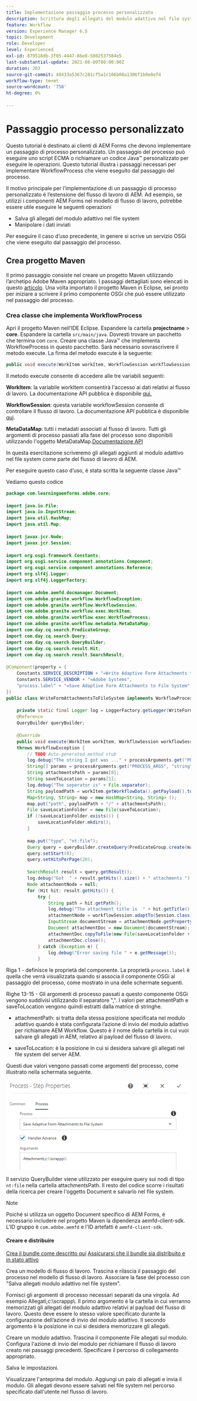 ```yaml
---
title: Implementazione passaggio processo personalizzato
description: Scrittura degli allegati del modulo adattivo nel file system mediante un passaggio di processo personalizzato
feature: Workflow
version: Experience Manager 6.5
topic: Development
role: Developer
level: Experienced
exl-id: 879518db-3f05-4447-86e8-5802537584e5
last-substantial-update: 2021-06-09T00:00:00Z
duration: 203
source-git-commit: 48433a5367c281cf5a1c106b08a1306f1b0e8ef4
workflow-type: tm+mt
source-wordcount: '758'
ht-degree: 0%

---
```


# Passaggio processo personalizzato

Questo tutorial è destinato ai clienti di AEM Forms che devono implementare un passaggio di processo personalizzato. Un passaggio del processo può eseguire uno script ECMA o richiamare un codice Java™ personalizzato per eseguire le operazioni. Questo tutorial illustra i passaggi necessari per implementare WorkflowProcess che viene eseguito dal passaggio del processo.

Il motivo principale per l’implementazione di un passaggio di processo personalizzato è l’estensione del flusso di lavoro di AEM. Ad esempio, se utilizzi i componenti AEM Forms nel modello di flusso di lavoro, potrebbe essere utile eseguire le seguenti operazioni

* Salva gli allegati del modulo adattivo nel file system
* Manipolare i dati inviati

Per eseguire il caso d’uso precedente, in genere si scrive un servizio OSGi che viene eseguito dal passaggio del processo.

## Crea progetto Maven

Il primo passaggio consiste nel creare un progetto Maven utilizzando l’archetipo Adobe Maven appropriato. I passaggi dettagliati sono elencati in questo [articolo](https://experienceleague.adobe.com/docs/experience-manager-learn/forms/creating-your-first-osgi-bundle/create-your-first-osgi-bundle.html). Una volta importato il progetto Maven in Eclipse, sei pronto per iniziare a scrivere il primo componente OSGi che può essere utilizzato nel passaggio del processo.


### Crea classe che implementa WorkflowProcess

Apri il progetto Maven nell’IDE Eclipse. Espandere la cartella **projectname** > **core**. Espandere la cartella `src/main/java`. Dovresti trovare un pacchetto che termina con `core`. Creare una classe Java™ che implementa WorkflowProcess in questo pacchetto. Sarà necessario sovrascrivere il metodo execute. La firma del metodo execute è la seguente:

```java
public void execute(WorkItem workItem, WorkflowSession workflowSession, MetaDataMap processArguments) throws WorkflowException 
```

Il metodo execute consente di accedere alle tre variabili seguenti:

**WorkItem**: la variabile workItem consentirà l&#39;accesso ai dati relativi al flusso di lavoro. La documentazione API pubblica è disponibile [qui.](https://helpx.adobe.com/experience-manager/6-3/sites/developing/using/reference-materials/diff-previous/changes/com.adobe.granite.workflow.WorkflowSession.html)

**WorkflowSession**: questa variabile workflowSession consente di controllare il flusso di lavoro. La documentazione API pubblica è disponibile [qui](https://helpx.adobe.com/experience-manager/6-3/sites/developing/using/reference-materials/diff-previous/changes/com.adobe.granite.workflow.WorkflowSession.html).

**MetaDataMap**: tutti i metadati associati al flusso di lavoro. Tutti gli argomenti di processo passati alla fase del processo sono disponibili utilizzando l&#39;oggetto MetaDataMap.[Documentazione API](https://helpx.adobe.com/experience-manager/6-5/sites/developing/using/reference-materials/javadoc/com/adobe/granite/workflow/metadata/MetaDataMap.html)

In questa esercitazione scriveremo gli allegati aggiunti al modulo adattivo nel file system come parte del flusso di lavoro di AEM.

Per eseguire questo caso d’uso, è stata scritta la seguente classe Java™

Vediamo questo codice

```java
package com.learningaemforms.adobe.core;

import java.io.File;
import java.io.InputStream;
import java.util.HashMap;
import java.util.Map;

import javax.jcr.Node;
import javax.jcr.Session;

import org.osgi.framework.Constants;
import org.osgi.service.component.annotations.Component;
import org.osgi.service.component.annotations.Reference;
import org.slf4j.Logger;
import org.slf4j.LoggerFactory;

import com.adobe.aemfd.docmanager.Document;
import com.adobe.granite.workflow.WorkflowException;
import com.adobe.granite.workflow.WorkflowSession;
import com.adobe.granite.workflow.exec.WorkItem;
import com.adobe.granite.workflow.exec.WorkflowProcess;
import com.adobe.granite.workflow.metadata.MetaDataMap;
import com.day.cq.search.PredicateGroup;
import com.day.cq.search.Query;
import com.day.cq.search.QueryBuilder;
import com.day.cq.search.result.Hit;
import com.day.cq.search.result.SearchResult;

@Component(property = {
    Constants.SERVICE_DESCRIPTION + "=Write Adaptive Form Attachments to File System",
    Constants.SERVICE_VENDOR + "=Adobe Systems",
    "process.label" + "=Save Adaptive Form Attachments to File System"
})
public class WriteFormAttachmentsToFileSystem implements WorkflowProcess {

    private static final Logger log = LoggerFactory.getLogger(WriteFormAttachmentsToFileSystem.class);
    @Reference
    QueryBuilder queryBuilder;

    @Override
    public void execute(WorkItem workItem, WorkflowSession workflowSession, MetaDataMap processArguments)
    throws WorkflowException {
        // TODO Auto-generated method stub
        log.debug("The string I got was ..." + processArguments.get("PROCESS_ARGS", "string").toString());
        String[] params = processArguments.get("PROCESS_ARGS", "string").toString().split(",");
        String attachmentsPath = params[0];
        String saveToLocation = params[1];
        log.debug("The seperator is" + File.separator);
        String payloadPath = workItem.getWorkflowData().getPayload().toString();
        Map<String, String> map = new HashMap<String, String> ();
        map.put("path", payloadPath + "/" + attachmentsPath);
        File saveLocationFolder = new File(saveToLocation);
        if (!saveLocationFolder.exists()) {
            saveLocationFolder.mkdirs();
        }

        map.put("type", "nt:file");
        Query query = queryBuilder.createQuery(PredicateGroup.create(map), workflowSession.adaptTo(Session.class));
        query.setStart(0);
        query.setHitsPerPage(20);

        SearchResult result = query.getResult();
        log.debug("Got  " + result.getHits().size() + " attachments ");
        Node attachmentNode = null;
        for (Hit hit: result.getHits()) {
            try {
                String path = hit.getPath();
                log.debug("The attachment title is  " + hit.getTitle() + " and the attachment path is  " + path);
                attachmentNode = workflowSession.adaptTo(Session.class).getNode(path + "/jcr:content");
                InputStream documentStream = attachmentNode.getProperty("jcr:data").getBinary().getStream();
                Document attachmentDoc = new Document(documentStream);
                attachmentDoc.copyToFile(new File(saveLocationFolder + File.separator + hit.getTitle()));
                attachmentDoc.close();
            } catch (Exception e) {
                log.debug("Error saving file " + e.getMessage());
            }
```

Riga 1 - definisce le proprietà del componente. La proprietà `process.label` è quella che verrà visualizzata quando si associa il componente OSGi al passaggio del processo, come mostrato in una delle schermate seguenti.

Righe 13-15 - Gli argomenti di processo passati a questo componente OSGi vengono suddivisi utilizzando il separatore &quot;,&quot;. I valori per attachmentPath e saveToLocation vengono quindi estratti dalla matrice di stringhe.

* attachmentPath: si tratta della stessa posizione specificata nel modulo adattivo quando è stata configurata l’azione di invio del modulo adattivo per richiamare AEM Workflow. Questo è il nome della cartella in cui vuoi salvare gli allegati in AEM, relativo al payload del flusso di lavoro.

* saveToLocation: è la posizione in cui si desidera salvare gli allegati nel file system del server AEM.

Questi due valori vengono passati come argomenti del processo, come illustrato nella schermata seguente.

![PassaggioProcesso](assets/implement-process-step.gif)

Il servizio QueryBuilder viene utilizzato per eseguire query sui nodi di tipo `nt:file` nella cartella attachmentsPath. Il resto del codice scorre i risultati della ricerca per creare l&#39;oggetto Document e salvarlo nel file system.


>[!NOTE]
>
>Poiché si utilizza un oggetto Document specifico di AEM Forms, è necessario includere nel progetto Maven la dipendenza aemfd-client-sdk. L&#39;ID gruppo è `com.adobe.aemfd` e l&#39;ID artefatti è `aemfd-client-sdk`.

#### Creare e distribuire

[Crea il bundle come descritto qui](https://experienceleague.adobe.com/docs/experience-manager-learn/forms/creating-your-first-osgi-bundle/create-your-first-osgi-bundle.html)
[Assicurarsi che il bundle sia distribuito e in stato attivo](http://localhost:4502/system/console/bundles)

Crea un modello di flusso di lavoro. Trascina e rilascia il passaggio del processo nel modello di flusso di lavoro. Associare la fase del processo con &quot;Salva allegati modulo adattivo nel file system&quot;.

Fornisci gli argomenti di processo necessari separati da una virgola. Ad esempio Allegati,c:\\scrappp\\. Il primo argomento è la cartella in cui verranno memorizzati gli allegati del modulo adattivo relativi al payload del flusso di lavoro. Questo deve essere lo stesso valore specificato durante la configurazione dell’azione di invio del modulo adattivo. Il secondo argomento è la posizione in cui si desidera memorizzare gli allegati.

Creare un modulo adattivo. Trascina il componente File allegati sul modulo. Configura l&#39;azione di invio del modulo per richiamare il flusso di lavoro creato nei passaggi precedenti. Specificare il percorso di collegamento appropriato.

Salva le impostazioni.

Visualizzare l&#39;anteprima del modulo. Aggiungi un paio di allegati e invia il modulo. Gli allegati devono essere salvati nel file system nel percorso specificato dall&#39;utente nel flusso di lavoro.
